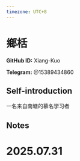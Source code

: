 ```yaml
---
timezone: UTC+8
---
```


# 鄉栝

**GitHub ID:** Xiang-Kuo

**Telegram:** @15389434860

## Self-introduction

一名来自南塘的慕名学习者

## Notes

<!-- Content_START -->

# 2025.07.31


<!-- Content_END -->
